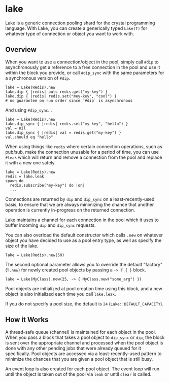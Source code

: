 # lake
Lake is a generic connection pooling shard for the crystal programming language. With
Lake, you can create a generically typed `Lake(T)` for whatever type of connection
or object you want to work with.

## Overview

When you want to use a connection/object in the pool, simply call `#dip` to
asynchronously get a reference to a free connection in the pool and use it within
the block you provide, or call `#dip_sync` with the same parameters for a synchronous
version of `#dip`.

```crystal
lake = Lake(Redis).new
lake.dip { |redis| puts redis.get("my-key") }
lake.dip { |redis| redis.set("mey-key", "cool") }
# no guarantee on run order since `#dip` is asynchronous
```
And using `#dip_sync`...

```crystal
lake = Lake(Redis).new
lake.dip_sync { |redis| redis.set("my-key", "hello") }
val = nil
lake.dip_sync { |redis| val = redis.get("my-key") }
val.should eq "hello"
```

When using things like `redis` where certain connection operations, such as pub/sub,
make the connection unusable for a period of time, you can use `#leak` which will
return and remove a connection from the pool and replace it with a new one safely.

```crystal
lake = Lake(Redis).new
redis = lake.leak
spawn do
  redis.subscribe("my-key") do |on|
  ...
```

 Connections are returned by `dip` and `dip_sync` on a least-recently-used basis, to
 ensure that we are always minimizing the chance that another operation is currently
 in-progress on the returned connection.

Lake maintains a channel for each connection in the pool which it uses to buffer incoming
`dip` and `dip_sync` requests.

You can also overload the default constructor which calls `.new` on whatever object you
have decided to use as a pool entry type, as well as specify the size of the lake.

```crystal
lake = Lake(Redis).new(50)
```

The second optional parameter allows you to override the default "factory" (`T.new`) for
newly created pool objects by passing a `-> T { }` block.

```crystal
lake = Lake(MyClass).new(25, -> { MyClass.new("some_arg") })
```

Pool objects are initialized at pool creation time using this block, and a new object
is also initialized each time you call `lake.leak`.

If you do not specify a pool size, the default is `24` (`Lake::DEFAULT_CAPACITY`).

## How it Works
A thread-safe queue (channel) is maintained for each object in the pool. When you pass
a block that takes a pool object to `dip_sync` or `dip`, the block is sent over the
appropriate channel and processed when the pool object is done with any other pending
jobs that were already queued for it specifically. Pool objects are accessed via a
least-recently-used pattern to minimize the chances that you are given a pool object
that is still busy.

An event loop is also created for each pool object. The event loop will run until
the object is taken out of the pool via `leak` or until `clear` is called.
